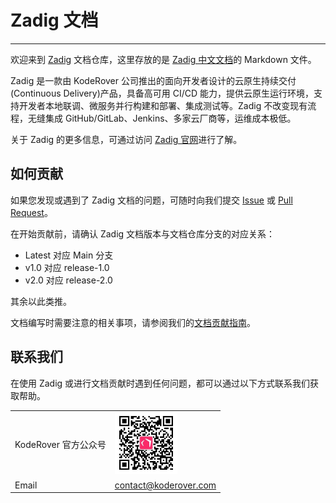 # Zadig 文档

---

欢迎来到 [Zadig](https://github.com/koderover/zadig) 文档仓库，这里存放的是 [Zadig 中文文档](https://docs.koderover.com/zadig/)的 Markdown 文件。

Zadig 是一款由 KodeRover 公司推出的面向开发者设计的云原生持续交付(Continuous Delivery)产品，具备高可用 CI/CD 能力，提供云原生运行环境，支持开发者本地联调、微服务并行构建和部署、集成测试等。Zadig 不改变现有流程，无缝集成 GitHub/GitLab、Jenkins、多家云厂商等，运维成本极低。

关于 Zadig 的更多信息，可通过访问 [Zadig 官网](https://koderover.com/)进行了解。

## 如何贡献

如果您发现或遇到了 Zadig 文档的问题，可随时向我们提交 [Issue](https://github.com/koderover/zadig-doc/issues) 或 [Pull Request](https://github.com/koderover/zadig-doc/pulls)。

在开始贡献前，请确认 Zadig 文档版本与文档仓库分支的对应关系：

- Latest 对应 Main 分支
- v1.0 对应 release-1.0 
- v2.0 对应 release-2.0

其余以此类推。

文档编写时需要注意的相关事项，请参阅我们的[文档贡献指南](./CONTRIBUTING-CN.md)。

## 联系我们

在使用 Zadig 或进行文档贡献时遇到任何问题，都可以通过以下方式联系我们获取帮助。

<table>
  <tbody>
    <tr>
      <td>KodeRover 官方公众号</td>
      <td><img src="./assets/wechat-platform.jpg" width="100" /></td>
    </tr>
    <tr>
      <td>Email</td>
      <td><a href="mailto:contact@koderover.com">contact@koderover.com</a></td>
    </tr>
  <tbody>
<table>
